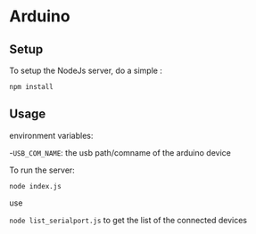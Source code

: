 # Arduino

## Setup

To setup the NodeJs server, do a simple :

`npm install`

## Usage

environment variables: 

-`USB_COM_NAME`: the usb path/comname of the arduino device

To run the server:

`node index.js`

use

`node list_serialport.js` to get the list of the connected devices



